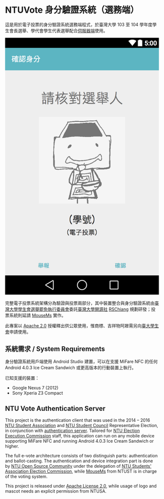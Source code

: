 NTUVote 身分驗證系統（選務端）
==============================

這是用於電子投票的身分驗證系統選務端程式，於臺灣大學 103 至 104 學年度學生會長選舉、學代會學生代表選舉配合[伺服器端](https://github.com/rschiang/ntu-vote-auth-server)使用。

![螢幕截圖](docs/screenshot.png)

完整電子投票系統架構分為驗證與投票兩部分，其中裝置整合與身分驗證系統由[臺灣大學學生會選舉罷免執行委員會](https://www.facebook.com/NTUVote)委託[臺灣大學開源社](https://ntuosc.org) [RSChiang](https://github.com/rschiang/ntu-vote-auth-server) 規劃研發；投票系統則延請 [MouseMs](https://github.com/mousems/NTUvoteV2) 實作。

此專案以 [Apache 2.0](LICENSE.md) 授權釋出供公眾使用，惟商標、吉祥物阿屜需另向[臺大學生會](https://ntustudents.org)申請使用。

系統需求 / System Requirements
-----------------------------

身分驗證系統用戶端使用 Android Studio 建置，可以在支援 MiFare NFC 的任何 Android 4.0.3 Ice Cream Sandwich 或更高版本的行動裝置上執行。

已知支援的裝置：

* Google Nexus 7 (2012)
* Sony Xperia Z3 Compact

NTU Vote Authentication Server
------------------------------

This project is the authentication client that was used in the 2014 – 2016 [NTU Student Association](https://ntustudents.org) and [NTU Student Council](http://ntusc.org) Representative Election, in conjunction with [authentication server](https://github.com/rschiang/ntu-vote-auth-server). Tailored for [NTU Election Execution Commission](https://www.facebook.com/NTUVote) staff, this application can run on any mobile device supporting MiFare NFC and running Android 4.0.3 Ice Cream Sandwich or higher.

The full e-vote architecture consists of two distinguish parts: authentication and ballot-casting. The authentication and device integration part is done by [NTU Open Source Community](https://ntuosc.org) under the delegation of [NTU Students' Association Election Commission](https://www.facebook.com/NTUVote), while [MouseMs](https://github.com/mousems/NTUvoteV2) from NTUST is in charge of the voting system.

This project is released under [Apache License 2.0](LICENSE.md), while usage of logo and mascot needs an explicit permission from NTUSA.
